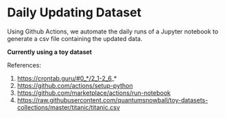 # Daily Updating Dataset

Using Github Actions, we automate the daily runs of a Jupyter notebook to generate a csv file containing the updated data.

**Currently using a toy dataset** 

References:
1. https://crontab.guru/#0_*/2_1-2_6_*
2. https://github.com/actions/setup-python
3. https://github.com/marketplace/actions/run-notebook
4. https://raw.githubusercontent.com/quantumsnowball/toy-datasets-collections/master/titanic/titanic.csv
